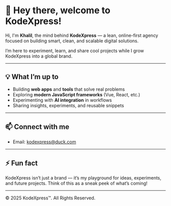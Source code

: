 # 👋 Hey there, welcome to KodeXpress!

Hi, I'm **Khalil**, the mind behind **KodeXpress** — a lean, online-first agency focused on building smart, clean, and scalable digital solutions.

I’m here to experiment, learn, and share cool projects while I grow KodeXpress into a global brand.

---

## 💡 What I’m up to

- Building **web apps** and **tools** that solve real problems
- Exploring **modern JavaScript frameworks** (Vue, React, etc.)
- Experimenting with **AI integration** in workflows
- Sharing insights, experiments, and reusable snippets

---

## 📫 Connect with me

- Email: [kodexpress@duck.com](mailto:kodexpress@duck.com)

---

## ⚡ Fun fact

KodeXpress isn’t just a brand — it’s my playground for ideas, experiments, and future projects. Think of this as a sneak peek of what’s coming!

---

© 2025 KodeXpress™. All Rights Reserved.
